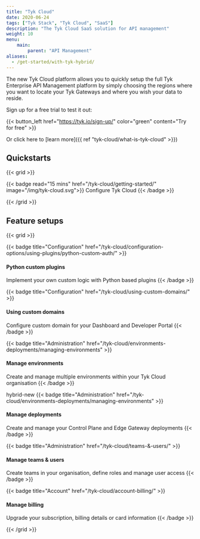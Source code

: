 ```yaml
---
title: "Tyk Cloud"
date: 2020-06-24
tags: ["Tyk Stack", "Tyk Cloud", "SaaS"]
description: "The Tyk Cloud SaaS solution for API management"
weight: 10
menu:
    main:
        parent: "API Management"
aliases:
  - /get-started/with-tyk-hybrid/
---
```


The new Tyk Cloud platform allows you to quickly setup the full Tyk Enterprise API Management platform by simply choosing the regions where you want to locate your Tyk Gateways and where you wish your data to reside.

Sign up for a free trial to test it out:

{{< button_left href="https://tyk.io/sign-up/" color="green" content="Try for free" >}}


Or click here to [learn more]({{ ref "tyk-cloud/what-is-tyk-cloud" >}})

## Quickstarts

{{< grid >}}

{{< badge read="15 mins" href="/tyk-cloud/getting-started/" image="/img/tyk-cloud.svg">}}
Configure Tyk Cloud
{{< /badge >}}

{{< /grid >}}

## Feature setups

{{< grid >}}

{{< badge title="Configuration" href="/tyk-cloud/configuration-options/using-plugins/python-custom-auth/" >}}
#### Python custom plugins

Implement your own custom logic with Python based plugins
{{< /badge >}}

{{< badge title="Configuration" href="/tyk-cloud/using-custom-domains/" >}}
#### Using custom domains

Configure custom domain for your Dashboard and Developer Portal
{{< /badge >}}

{{< badge title="Administration" href="/tyk-cloud/environments-deployments/managing-environments" >}}
#### Manage environments

Create and manage multiple environments within your Tyk Cloud organisation
{{< /badge >}}

hybrid-new
{{< badge title="Administration" href="/tyk-cloud/environments-deployments/managing-environments" >}}

#### Manage deployments

Create and manage your Control Plane and Edge Gateway deployments
{{< /badge >}}

{{< badge title="Administration" href="/tyk-cloud/teams-&-users/" >}}
#### Manage teams & users

Create teams in your organisation, define roles and manage user access
{{< /badge >}}

{{< badge title="Account" href="/tyk-cloud/account-billing/" >}}
#### Manage billing

Upgrade your subscription, billing details or card information
{{< /badge >}}

{{< /grid >}}
